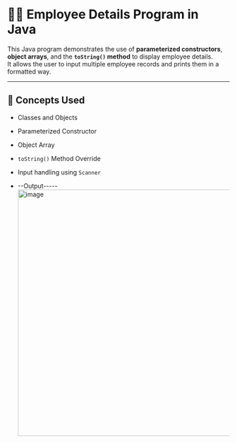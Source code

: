 # 👩‍💼 Employee Details Program in Java

This Java program demonstrates the use of **parameterized constructors**, **object arrays**, and the **`toString()` method** to display employee details.  
It allows the user to input multiple employee records and prints them in a formatted way.

---

## 🧠 Concepts Used
- Classes and Objects  
- Parameterized Constructor  
- Object Array  
- `toString()` Method Override  
- Input handling using `Scanner`

- --Output-----
  <img width="857" height="558" alt="image" src="https://github.com/user-attachments/assets/c511c74b-260d-4488-8c10-180a47f0a8fa" />
